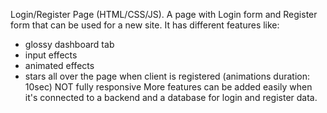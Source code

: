 Login/Register Page (HTML/CSS/JS).
A page with Login form and Register form that can be used for a new site.
It has different features like:
- glossy dashboard tab
- input effects
- animated effects 
- stars all over the page when client is registered (animations duration: 10sec)
NOT fully responsive
More features can be added easily when it's connected to a backend and a database for login and register data.
